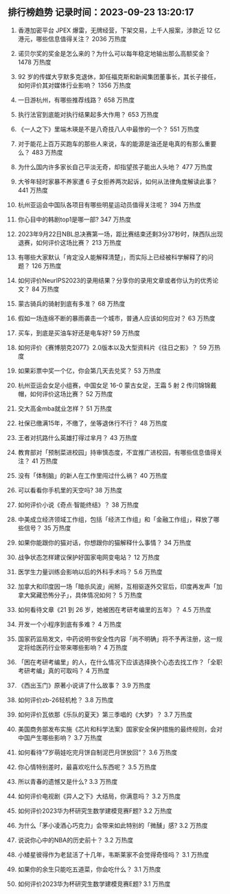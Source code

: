 
## 排行榜趋势 记录时间：2023-09-23 13:20:17
  
  1. 香港加密平台 JPEX 爆雷，无牌经营，下架交易，上千人报案，涉款近 12 亿港元，哪些信息值得关注？ 2036 万热度
    
  2. 诺贝尔奖的奖金是怎么来的？为什么可以每年稳定地输出那么高额奖金？ 1478 万热度
    
  3. 92 岁的传媒大亨默多克退休，卸任福克斯和新闻集团董事长，其长子接任，如何评价其对媒体行业影响？ 1356 万热度
    
  4. 一日游杭州，有哪些推荐线路？ 658 万热度
    
  5. 执行法官到底能对执行结果起多大作用？ 653 万热度
    
  6. 《一人之下》里端木瑛是不是八奇技八人中最惨的一个？ 551 万热度
    
  7. 对于能花上百万买跑车的那些人来说，车的能源是油还是电真的有那么重要么？ 483 万热度
    
  8. 为什么国内许多家长自己平淡无奇，却指望孩子能出人头地？ 477 万热度
    
  9. 大爷年轻时家暴不养家遭 6 子女拒养两次起诉，如何从法律角度解读此事？ 441 万热度
    
  10. 杭州亚运会中国队各项目有哪些明星运动员值得关注呢？ 394 万热度
    
  11. 你心目中的韩剧top1是哪一部? 347 万热度
    
  12. 2023年9月22日NBL总决赛第一场，距比赛结束还剩3分37秒时，陕西队出现退赛，如何评价这场比赛？ 213 万热度
    
  13. 有哪些大家默认「肯定没人能解释清楚」，而实际上已经被科学解释了的问题？ 126 万热度
    
  14. 如何评价NeurIPS2023的录用结果？分享你的录用文章或者你认为的优秀论文？ 84 万热度
    
  15. 蒙古骑兵的骑射到底有多准？ 68 万热度
    
  16. 假如一场连绵不断的暴雨袭击一个城市，普通人应该如何应对？ 63 万热度
    
  17. 买车，到底是买油车好还是电车好? 59 万热度
    
  18. 如何评价《赛博朋克2077》2.0版本以及大型资料片《往日之影》？ 59 万热度
    
  19. 如果彩票中奖一个亿，你会第几天去兑奖？ 53 万热度
    
  20. 杭州亚运会女足小组赛，中国女足 16-0 蒙古女足，王霜 5 射 2 传闫锦锦戴帽，如何评价这场比赛？ 52 万热度
    
  21. 交大高金mba就业怎样？ 51 万热度
    
  22. 社保已缴满15年，不缴了，坐等退休行不行？ 48 万热度
    
  23. 王者对抗路什么英雄打得过芈月？ 43 万热度
    
  24. 教育部对「预制菜进校园」持审慎态度，不宜推广进校园，有哪些信息值得关注？ 41 万热度
    
  25. 没有「体制脑」的新人在工作里闯过什么祸？ 40 万热度
    
  26. 可以看看你手机里的天空吗? 38 万热度
    
  27. 如何评价小说《奇点·智能终结》？ 38 万热度
    
  28. 中美成立经济领域工作组，包括「经济工作组」和「金融工作组」，释放了哪些信号？ 35 万热度
    
  29. 如果你能跟你的猫对话，你想跟你的猫解释什么事情？ 34 万热度
    
  30. 战争状态怎样建议保护好国家电网变电站？ 12 万热度
    
  31. 医学生力量训练会影响以后的外科手术吗？ 5.6 万热度
    
  32. 加拿大和印度因一场「暗杀风波」闹掰，互相驱逐外交官后，印度再发声「加拿大窝藏恐怖分子」，具体情况如何？ 5 万热度
    
  33. 如何看待文章《21 到 26 岁，她被困在考研考编里的五年》？ 4.5 万热度
    
  34. 开发一个小程序到底有多难？ 4 万热度
    
  35. 国家药监局发文，中药说明书安全性内容「尚不明确」将不予再注册，这一规定将给医药行业带来哪些影响？ 4 万热度
    
  36. 「困在考研考编里」的人，在什么情况下应该选择换个心态去找工作？「全职考研考编」真的可取吗？ 4 万热度
    
  37. 《西出玉门》原著小说讲了什么故事？ 3.9 万热度
    
  38. 如何评价zb-26轻机枪？ 3.8 万热度
    
  39. 如何评价瓦依那《乐队的夏天》第三季唱的《大梦》？ 3.7 万热度
    
  40. 美国商务部发布实施《芯片和科学法案》国家安全保护措施的最终规则，会对中国产生哪些影响？ 3.7 万热度
    
  41. 如何看待“7岁萌娃吃完月饼自制泥巴月饼放回”？ 3.6 万热度
    
  42. 你心情特别差时，最喜欢吃什么东西呢？ 3.5 万热度
    
  43. 所以青春的遗憾又是什么? 3.3 万热度
    
  44. 如何评价电视剧《异人之下》大结局，你满意吗？ 3.2 万热度
    
  45. 如何评价2023华为杯研究生数学建模竞赛F题? 3.2 万热度
    
  46. 为什么「茅小凌酒心巧克力」会带来如此特别的「微醺」感? 3.2 万热度
    
  47. 说说你心中的NBA的历史前十？ 3.2 万热度
    
  48. 小矮星彼得作为老鼠活了十几年，韦斯莱家不会觉得奇怪吗？ 3.1 万热度
    
  49. 如果你的余生只能吃五道菜，你会吃什么？ 3.1 万热度
    
  50. 如何评价2023华为杯研究生数学建模竞赛E题? 3.1 万热度
    